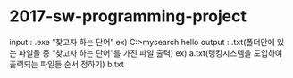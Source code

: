 # 2017-sw-programming-project

input : .exe “찾고자 하는 단어”
ex) C:\>mysearch hello
output : .txt(폴더안에 있는 파일들 중 “찾고자 하는 단어”를 가진 파일 출력)
ex) a.txt(랭킹시스템을 도입하여 출력되는 파일들 순서 정하기)
    b.txt
